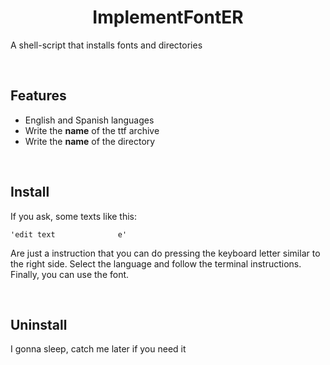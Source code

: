 <h1 align="center">ImplementFontER</h1>  

A shell-script that installs fonts and directories

<br>

Features 
-----------

- English and Spanish languages
- Write the <b>name</b> of the ttf archive
- Write the <b>name</b> of the directory

<br>

Install
-----------

If you ask, some texts like this:

    'edit text              e'

Are just a instruction that you can do pressing the keyboard letter similar to the right side.
Select the language and follow the terminal instructions. Finally, you can use the font.

<br>

Uninstall
-----------

I gonna sleep, catch me later if you need it

